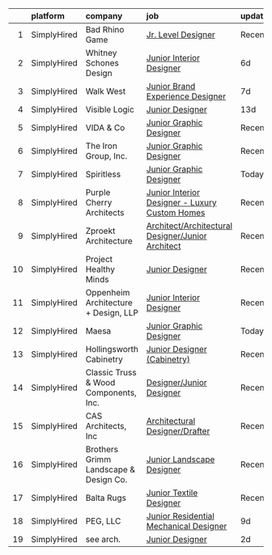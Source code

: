 

|    | platform    | company                               | job                                                                                                                                                           | update_time   | location          |
|---:|:------------|:--------------------------------------|:--------------------------------------------------------------------------------------------------------------------------------------------------------------|:--------------|:------------------|
|  1 | SimplyHired | Bad Rhino Game                        | [Jr. Level Designer](https://www.simplyhired.com/job/3ej1FRjYwyAEjSHtafOh79pACCJ1aryV_O-jtaeotnBQQbZ0UhnmoA?q=junior+designer)                                | Recently      | Remote            |
|  2 | SimplyHired | Whitney Schones Design                | [Junior Interior Designer](https://www.simplyhired.com/job/uW17TOFUyaytw2UFXkkicsvKRDQxUPdEEOfbDYiPrv0-N8U-ei8Frw?q=junior+designer)                          | 6d            | San Antonio, TX   |
|  3 | SimplyHired | Walk West                             | [Junior Brand Experience Designer](https://www.simplyhired.com/job/EAajbspa1BJymjCMnwUaJsbUpAJErvVmB--mM0pYrVJsk_SHMhABhA?q=junior+designer)                  | 7d            | Raleigh, NC       |
|  4 | SimplyHired | Visible Logic                         | [Junior Designer](https://www.simplyhired.com/job/o2W2V22tKeMATIvK_uDu8QNht9178kffkGYX_k7SK847Y_yZ0Etiyw?q=junior+designer)                                   | 13d           | Remote            |
|  5 | SimplyHired | VIDA & Co                             | [Junior Graphic Designer](https://www.simplyhired.com/job/MFPj8k072KQoOklLnzZX62SSDUt874VJvAIMYe7BV9YcLgG-2mzfvA?q=junior+designer)                           | Recently      | Remote            |
|  6 | SimplyHired | The Iron Group, Inc.                  | [Junior Graphic Designer](https://www.simplyhired.com/job/0fD-xH-DY7CCsxZ8HeXqcFFSMJVcKQkdKhqPW9ZGXxE1g1OTTpQdhg?q=junior+designer)                           | Recently      | Remote            |
|  7 | SimplyHired | Spiritless                            | [Junior Graphic Designer](https://www.simplyhired.com/job/6aLetl50vOSbJlliwvWF8j1NcCP3p5QyGLdMPKVYiv1yIYR4-NRNeQ?q=junior+designer)                           | Today         | Austin, TX        |
|  8 | SimplyHired | Purple Cherry Architects              | [Junior Interior Designer - Luxury Custom Homes](https://www.simplyhired.com/job/SvAoJbZxgcFwF-Ki-Ono8CmRZfUdaHbG6hd8-145sKIFM11v6GH4Lg?q=junior+designer)    | Recently      | Annapolis, MD     |
|  9 | SimplyHired | Zproekt Architecture                  | [Architect/Architectural Designer/Junior Architect](https://www.simplyhired.com/job/iBH4ZNDxHBZKQK3i7rQN6STR08NuO87qMcxTTMhtudernXcQwTinrg?q=junior+designer) | Recently      | Brooklyn, NY      |
| 10 | SimplyHired | Project Healthy Minds                 | [Junior Designer](https://www.simplyhired.com/job/2Gi76T-wr8RSdfSGfu3-nkcaCvwpSY0dJsDqeq_Lv1VO4vtt5M1dLw?q=junior+designer)                                   | Recently      | New York, NY      |
| 11 | SimplyHired | Oppenheim Architecture + Design, LLP  | [Junior Interior Designer](https://www.simplyhired.com/job/Q78o12m6I2p3HdFA-mXuQrQ9xRzp14HWzNvOyhQgfJdOi-ziRnG4-A?q=junior+designer)                          | Recently      | Miami, FL         |
| 12 | SimplyHired | Maesa                                 | [Junior Graphic Designer](https://www.simplyhired.com/job/DkTTLbewF77hdXjoCg-NIPdVCj7GOLyw8hs30B0k33tYZ5T6CtXK8w?q=junior+designer)                           | Today         | New York, NY      |
| 13 | SimplyHired | Hollingsworth Cabinetry               | [Junior Designer (Cabinetry)](https://www.simplyhired.com/job/XjA1yIQFLAnzPuY03ZM10WjTM4g0BUx1Uhbb2tlNYaDuR2AA6OiF8g?q=junior+designer)                       | Recently      | Castle Hayne, NC  |
| 14 | SimplyHired | Classic Truss & Wood Components, Inc. | [Designer/Junior Designer](https://www.simplyhired.com/job/FGqsakCnujAqK9zJ0Rb0LjxcM6RXSGOEWIGiN4Zx0Ovay5aTpq7k7Q?q=junior+designer)                          | Recently      | Clarksville, IN   |
| 15 | SimplyHired | CAS Architects, Inc                   | [Architectural Designer/Drafter](https://www.simplyhired.com/job/JwRbg44VbkBjGuD5hKITxfb-AKrFfh4QWaKtoAq1tM3HSnuwoSLeWw?q=junior+designer)                    | Recently      | Mountain View, CA |
| 16 | SimplyHired | Brothers Grimm Landscape & Design Co. | [Junior Landscape Designer](https://www.simplyhired.com/job/_6RzTJ8-alNsJaTRTD3xwrQ6O2EDdC4KBEzk8C_Mb0RsfBl-d6GMIw?q=junior+designer)                         | Recently      | Akron, OH         |
| 17 | SimplyHired | Balta Rugs                            | [Junior Textile Designer](https://www.simplyhired.com/job/ucZwbtLOtj44U6hoKe06A3_DHLEuMvyh1qyTgj9emDuxVMqqHjp6HA?q=junior+designer)                           | Recently      | Atlanta, GA       |
| 18 | SimplyHired | PEG, LLC                              | [Junior Residential Mechanical Designer](https://www.simplyhired.com/job/30irlJDWO7EjqeQ_TwWtvk-iDe3DlSxgN1ya2SlGzRiWHWFCFrS3hw?q=junior+designer)            | 9d            | Fairfax, VA       |
| 19 | SimplyHired | see arch.                             | [Junior Designer](https://www.simplyhired.com/job/ag9sEBXm0nxS0r6l25REGVSNkGO_yRFwmnBghGQhe2oUr5Z0TRct0Q?q=junior+designer)                                   | 2d            | Remote            |
